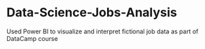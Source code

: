 # Data-Science-Jobs-Analysis
Used Power BI to visualize and interpret fictional job data as part of DataCamp course 
